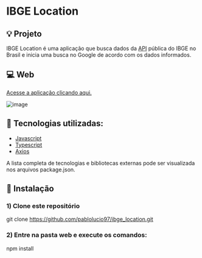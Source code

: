 
# IBGE Location 

## :bulb: Projeto

IBGE Location é uma aplicação que busca dados da [API](https://servicodados.ibge.gov.br/api/v1/localidades/estados) pública do IBGE no Brasil e inicia uma busca no Google de acordo com os dados informados.


## :computer: Web
[Acesse a aplicação clicando aqui.](https://5f6cf29790d94b41f12ce5d2--ibge-location.netlify.app/)

 ![image](https://media3.giphy.com/media/JkMkdXV2F2175F5Y3e/giphy.gif)


## :rocket: Tecnologias utilizadas:

* [Javascript](https://developer.mozilla.org/en-US/docs/Web/JavaScript)
* [Typescript](https://www.typescriptlang.org/docs/)
* [Axios](https://github.com/axios/axios)


A lista completa de tecnologias e bibliotecas externas pode ser visualizada nos arquivos package.json.


## :wrench: Instalação

### 1) Clone este repositório
 git clone https://github.com/pablolucio97/ibge_location.git


### 2) Entre na pasta web e execute os comandos:
 npm install

